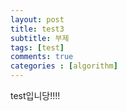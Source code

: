 ```yaml
---
layout: post
title: test3
subtitle: 부제
tags: [test]
comments: true
categories : [algorithm]
---
```


test입니당!!!!
